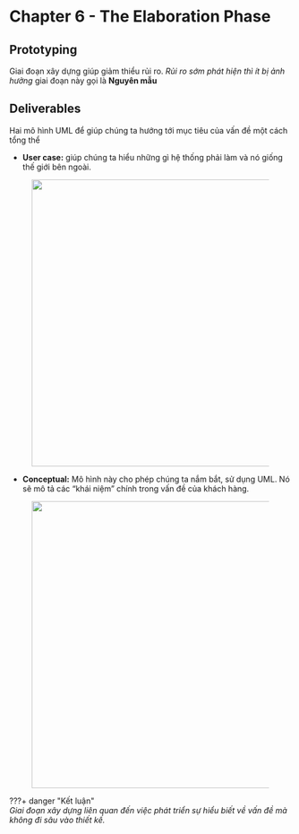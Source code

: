 # Chapter 6 - The Elaboration Phase
## Prototyping

Giai đoạn xây dựng giúp giảm thiểu rủi ro. *Rủi ro sớm phát hiện thì ít bị ảnh hưởng* giai đoạn này gọi là **Nguyên mẫu**
 ## Deliverables
 Hai mô hình UML để giúp chúng ta hướng tới mục tiêu của vấn đề một cách tổng thể
 * **User case:** giúp chúng ta hiểu những gì hệ thống phải làm và nó giống thế giới bên ngoài.
<figure>
  <img src="../img/img1.jpg" width="512">
</figure>

 * **Conceptual:** Mô hình này cho phép chúng ta nắm bắt, sử dụng UML. Nó sẽ mô tả các “khái niệm” chính trong vấn đề của khách hàng.
 <figure>
  <img src="../img/img2.png" width="512">
</figure>

???+ danger "Kết luận"  
    *Giai đoạn xây dựng liên quan đến việc phát triển sự hiểu biết về vấn đề mà không đi sâu vào thiết kế.*

